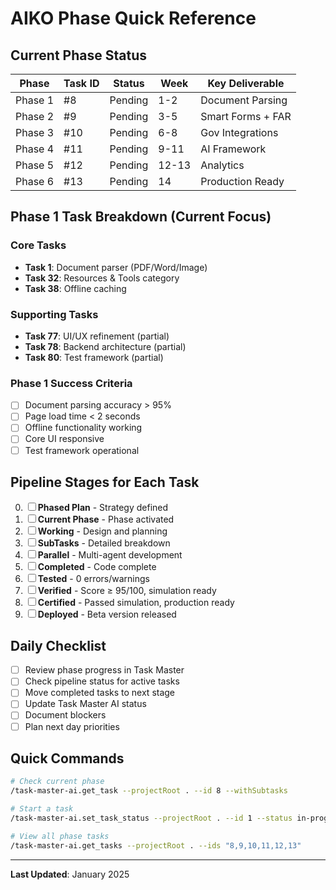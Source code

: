 # AIKO Phase Quick Reference

## Current Phase Status

| Phase | Task ID | Status | Week | Key Deliverable |
|-------|---------|--------|------|-----------------|
| Phase 1 | #8 | Pending | 1-2 | Document Parsing |
| Phase 2 | #9 | Pending | 3-5 | Smart Forms + FAR |
| Phase 3 | #10 | Pending | 6-8 | Gov Integrations |
| Phase 4 | #11 | Pending | 9-11 | AI Framework |
| Phase 5 | #12 | Pending | 12-13 | Analytics |
| Phase 6 | #13 | Pending | 14 | Production Ready |

## Phase 1 Task Breakdown (Current Focus)

### Core Tasks
- **Task 1**: Document parser (PDF/Word/Image)
- **Task 32**: Resources & Tools category
- **Task 38**: Offline caching

### Supporting Tasks
- **Task 77**: UI/UX refinement (partial)
- **Task 78**: Backend architecture (partial)
- **Task 80**: Test framework (partial)

### Phase 1 Success Criteria
- [ ] Document parsing accuracy > 95%
- [ ] Page load time < 2 seconds
- [ ] Offline functionality working
- [ ] Core UI responsive
- [ ] Test framework operational

## Pipeline Stages for Each Task

0. ☐ **Phased Plan** - Strategy defined
1. ☐ **Current Phase** - Phase activated
2. ☐ **Working** - Design and planning
3. ☐ **SubTasks** - Detailed breakdown
4. ☐ **Parallel** - Multi-agent development
5. ☐ **Completed** - Code complete
6. ☐ **Tested** - 0 errors/warnings
7. ☐ **Verified** - Score ≥ 95/100, simulation ready
8. ☐ **Certified** - Passed simulation, production ready
9. ☐ **Deployed** - Beta version released

## Daily Checklist

- [ ] Review phase progress in Task Master
- [ ] Check pipeline status for active tasks
- [ ] Move completed tasks to next stage
- [ ] Update Task Master AI status
- [ ] Document blockers
- [ ] Plan next day priorities

## Quick Commands

```bash
# Check current phase
/task-master-ai.get_task --projectRoot . --id 8 --withSubtasks

# Start a task
/task-master-ai.set_task_status --projectRoot . --id 1 --status in-progress

# View all phase tasks
/task-master-ai.get_tasks --projectRoot . --ids "8,9,10,11,12,13"
```

---
**Last Updated**: January 2025